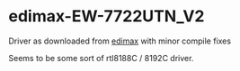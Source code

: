 # edimax-EW-7722UTN_V2

Driver as downloaded from [edimax](https://www.edimax.com/edimax/download/download/data/edimax/global/download/for_home/wireless_adapters/wireless_adapters_n300/ew-7612uan_v2) with minor compile fixes

Seems to be some sort of rtl8188C / 8192C driver.
